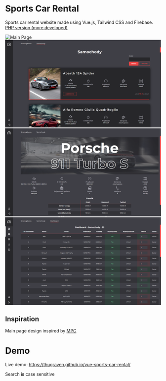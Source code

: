 # Sports Car Rental

Sports car rental website made using Vue.js, Tailwind CSS and Firebase. [PHP version (more developed)](https://github.com/ThugRaven/php-sports-car-rental)

![Main Page](gif.gif)
![Car list](img_01.png)
![Car rent page](img_02.png)
![Admin cars dashboard](img_03.png)

## Inspiration

Main page design inspired by [MPC](https://dribbble.com/shots/9840938-UX-UI-Car-rental-website) 

# Demo

Live demo: https://thugraven.github.io/vue-sports-car-rental/

Search **is** case sensitive
